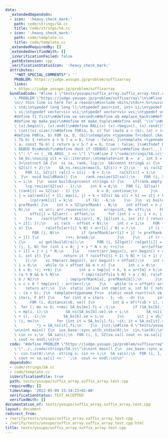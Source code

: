 ```yaml
---
data:
  _extendedDependsOn:
  - icon: ':heavy_check_mark:'
    path: code/strings/SA.cc
    title: code/strings/SA.cc
  - icon: ':heavy_check_mark:'
    path: code/template.cc
    title: code/template.cc
  _extendedRequiredBy: []
  _extendedVerifiedWith: []
  _isVerificationFailed: false
  _pathExtension: cpp
  _verificationStatusIcon: ':heavy_check_mark:'
  attributes:
    '*NOT_SPECIAL_COMMENTS*': ''
    PROBLEM: https://judge.yosupo.jp/problem/suffixarray
    links:
    - https://judge.yosupo.jp/problem/suffixarray
  bundledCode: "#line 1 \"tests/yosupo/suffix_array.suffix_array.test.cpp\"\n#define\
    \ PROBLEM \"https://judge.yosupo.jp/problem/suffixarray\"\n\n#line 1 \"code/template.cc\"\
    \n// this line is here for a reason\n#include <bits/stdc++.h>\nusing namespace\
    \ std;\ntypedef long long ll;\ntypedef pair<int, int> ii;\ntypedef vector<int>\
    \ vi;\ntypedef vector<ii> vii;\ntypedef vector<vi> vvi;\ntypedef vector<vii> vvii;\n\
    #define fi first\n#define se second\n#define eb emplace_back\n#define pb push_back\n\
    #define mp make_pair\n#define mt make_tuple\n#define endl '\\n'\n#define ALL(x)\
    \ (x).begin(), (x).end()\n#define RALL(x) (x).rbegin(), (x).rend()\n#define SZ(x)\
    \ (int)(x).size()\n#define FOR(a, b, c) for (auto a = (b); (a) < (c); ++(a))\n\
    #define F0R(a, b) FOR (a, 0, (b))\ntemplate <typename T>\nbool ckmin(T& a, const\
    \ T& b) { return a > b ? a = b, true : false; }\ntemplate <typename T>\nbool ckmax(T&\
    \ a, const T& b) { return a < b ? a = b, true : false; }\n#ifndef DEBUG\n#define\
    \ DEBUG 0\n#endif\n#define dout if (DEBUG) cerr\n#define dvar(...) \" [\" << #__VA_ARGS__\
    \ \": \" << (__VA_ARGS__) << \"] \"\n#line 2 \"code/strings/SA.cc\"\nvii SA_ns,\
    \ SA_bs;\nusing vit = vi::iterator;\ntemplate<int B = 'a', int S = 26, int N =\
    \ 3>\nstruct SA {\n  vi sa, rank, lcp;\n  SA(const string& s) {\n    SA_bs.resize(max(S,\
    \ SZ(s)) + 2);\n    SA_ns.resize(max(S, SZ(s)) + 2);\n    vi ra(SZ(s) + 1 + N);\n\
    \    F0R (i, SZ(s)) ra[i] = s[i] - B + 2;\n    ra[SZ(s)] = 1;\n    sa = build(ra);\n\
    \  }\n  void buildRank() {\n    rank.resize(SZ(sa));\n    F0R (i, SZ(sa)) rank[sa[i]]\
    \ = i;\n  }\n  void buildLcp(const string& s) {\n    if(rank.empty()) buildRank();\n\
    \    lcp.resize(SZ(sa) - 1);\n    int k = 0;\n    F0R (i, SZ(sa)) {\n      if\
    \ (rank[i] == SZ(sa) - 1) {\n        k = 0; continue;\n      }\n      for (int\
    \ j = sa[rank[i] + 1]; max(i, j) + k < SZ(s) && s[i + k] == s[j + k]; ++k);\n\
    \      lcp[rank[i]] = k;\n      if (k) --k;\n    }\n  }\n  vi build(const vi&\
    \ prefRank) {\n    int n = SZ(prefRank) - N;\n    int offset = n / N + !!(n %\
    \ N);\n    vi arr; arr.reserve(n);\n    array<int, N> offs;\n    F0R (j, N) {\n\
    \      offs[j] = SZ(arr) - offset;\n      for (int i = j; i < n; i += N) arr.pb(i);\n\
    \    }\n    rsort(offset + ALL(arr), N, [&](int i, int it) { return prefRank[i\
    \ + it]; });\n    vi ra(n - offset + N);\n    int r = 1;\n    FOR (i, offset,\
    \ n) {\n      ra[offs[arr[i] % N] + arr[i] / N] = r;\n      if (i + 1 < n)\n \
    \       F0R (j, N)\n          if (prefRank[arr[i] + j] != prefRank[arr[i + 1]\
    \ + j]) {\n            r++; break;\n          }\n    }\n    if (r < n - offset)\
    \ {\n      vi got(build(ra));\n      F0R (i, SZ(got)) ra[got[i]] = i;\n      FOR\
    \ (j, 1, N) for (int i = 0; j + i * N < n; ++i)\n        arr[offset + ra[offs[j]\
    \ + i]] = j + i * N;\n    }\n    rsort(arr.begin(), arr.begin() + offset, 2, [&](int\
    \ i, int it) {\n      return it ? ra[offs[(i + 1) % N] + (i + 1) / N] : prefRank[i];\n\
    \    });\n    vi tmp(arr.begin(), arr.begin() + offset);\n    int o = 0, m = offset,\
    \ i = 0;\n    while (o < offset && m < n) {\n      int c = 0;\n      for (int\
    \ k = 0; !c; ++k) {\n        int a = tmp[o] + k, b = arr[m] + k;\n        c =\
    \ (a % N && b % N)\n          ? cmp(ra[offs[a % N] + a / N], ra[offs[b % N] +\
    \ b / N])\n            : cmp(prefRank[a], prefRank[b]);\n      }\n      arr[i++]\
    \ = c < 0 ? tmp[o++] : arr[m++];\n    }\n    while (o < offset) arr[i++] = tmp[o++];\n\
    \    return arr;\n  }\n  static inline int cmp(int a, int b) { return (a > b)\
    \ - (a < b); }\n  template<typename F>\n  static void rsort(vit vb, vit ve, int\
    \ iters, F bf) {\n    for (int d = iters - 1; ~d; --d) {\n      int mx = 0;\n\
    \      F0R (i, distance(vb, ve)) {\n        int b = bf(*(vb + i), d);\n      \
    \  for (; mx <= b; ++mx) SA_bs[mx].fi = -1;\n        if (SA_bs[b].fi == -1) SA_bs[b]\
    \ = mp(i, i);\n        SA_ns[SA_bs[b].se].se = i;\n        SA_ns[i] = mp(*(vb\
    \ + i), -1);\n        SA_bs[b].se = i;\n      }\n      vit j = vb;\n      F0R\
    \ (i, mx)\n        for (int it = SA_bs[i].fi; ~it; it = SA_ns[it].se, ++j)\n \
    \         *j = SA_ns[it].fi;\n    }\n  }\n};\n#line 4 \"tests/yosupo/suffix_array.suffix_array.test.cpp\"\
    \n\nint main() {\n  ios_base::sync_with_stdio(0);\n  cin.tie(0);\n\n  string s;\
    \ cin >> s;\n  SA sa(s);\n  FOR (i, 1, SZ(sa.sa)) cout << sa.sa[i] << ' ';\n \
    \ cout << endl;\n}\n"
  code: "#define PROBLEM \"https://judge.yosupo.jp/problem/suffixarray\"\n\n#include\
    \ \"../../code/strings/SA.cc\"\n\nint main() {\n  ios_base::sync_with_stdio(0);\n\
    \  cin.tie(0);\n\n  string s; cin >> s;\n  SA sa(s);\n  FOR (i, 1, SZ(sa.sa))\
    \ cout << sa.sa[i] << ' ';\n  cout << endl;\n}\n"
  dependsOn:
  - code/strings/SA.cc
  - code/template.cc
  isVerificationFile: true
  path: tests/yosupo/suffix_array.suffix_array.test.cpp
  requiredBy: []
  timestamp: '2022-05-09 15:34:21+02:00'
  verificationStatus: TEST_ACCEPTED
  verifiedWith: []
documentation_of: tests/yosupo/suffix_array.suffix_array.test.cpp
layout: document
redirect_from:
- /verify/tests/yosupo/suffix_array.suffix_array.test.cpp
- /verify/tests/yosupo/suffix_array.suffix_array.test.cpp.html
title: tests/yosupo/suffix_array.suffix_array.test.cpp
---
```

